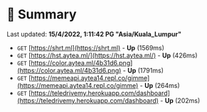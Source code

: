# 📖 Summary
Last updated: **15/4/2022, 1:11:42 PG "Asia/Kuala_Lumpur"**

- `GET` [https://shrt.ml](https://shrt.ml) - **Up** (1569ms)
- `GET` [https://hst.aytea.ml/](https://hst.aytea.ml/) - **Up** (426ms)
- `GET` [https://color.aytea.ml/4b31d6.png](https://color.aytea.ml/4b31d6.png) - **Up** (1791ms)
- `GET` [https://memeapi.aytea14.repl.co/gimme](https://memeapi.aytea14.repl.co/gimme) - **Up** (264ms)
- `GET` [https://teledrivemy.herokuapp.com/dashboard](https://teledrivemy.herokuapp.com/dashboard) - **Up** (202ms)
